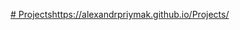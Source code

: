 [# Projects](https://alexandrpriymak.github.io/Projects/)https://alexandrpriymak.github.io/Projects/

